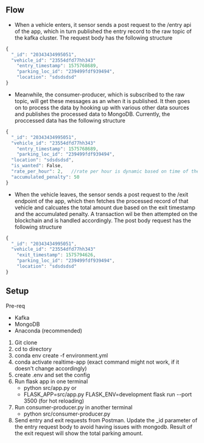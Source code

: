 ## Flow

- When a vehicle enters, it sensor sends a post request to the /entry api of the app, which in turn published the entry record to the raw topic of the kafka cluster. The request body has the following structure
```javascript
{
  "_id": "20343434995051",
  "vehicle_id": "23554dfd77hh343"
	"entry_timestamp": 1575768689,
	"parking_loc_id": "239499fdf939494",
	"location": "sdsdsdsd"
}
```
- Meanwhile, the consumer-producer, which is subscribed to the raw topic, will get these messages as an when it is published. It then goes on to process the data by hooking up with various other data sources and publishes the processed data to MongoDB. Currently, the proccessed data has the following structure
```javascript
{
  "_id": "20343434995051",
  "vehicle_id": "23554dfd77hh343"
	"entry_timestamp": 1575768689,
	"parking_loc_id": "239499fdf939494",
  "location": "sdsdsdsd",
  "is_wanted": False,
  "rate_per_hour": 2,   //rate per hour is dynamic based on time of the day and location
  "accumulated_penalty": 50
}
```
- When the vehicle leaves, the sensor sends a post request to the /exit endpoint of the app, which then fetches the processed record of that vehicle and calcuates the total amount due based on the exit timestamp and the accumulated penalty. A transaction wil be then attempted on the blockchain and is handled accordingly. The post body request has the following structure
```javascript
{
  "_id": "20343434995051",
  "vehicle_id": "23554dfd77hh343"
	"exit_timestamp": 1575794626,
	"parking_loc_id": "239499fdf939494",
	"location": "sdsdsdsd"
}
```

## Setup

Pre-req
- Kafka
- MongoDB
- Anaconda (recommended)

1. Git clone
2. cd to directory
3. conda env create -f environment.yml
4. conda activate realtime-app (exact command might not work, if it doesn't change accordingly)
5. create .env and set the config
6. Run flask app in one terminal
   - python src/app.py or
   - FLASK_APP=src/app.py FLASK_ENV=development flask run --port 3500 (for hot reloading)
7. Run consumer-producer.py in another terminal
   - python src/consumer-producer.py
8. Send entry and exit requests from Postman. Update the _id parameter of the entry request body to avoid having issues with mongodb. Result of the exit request will show the total parking amount.
